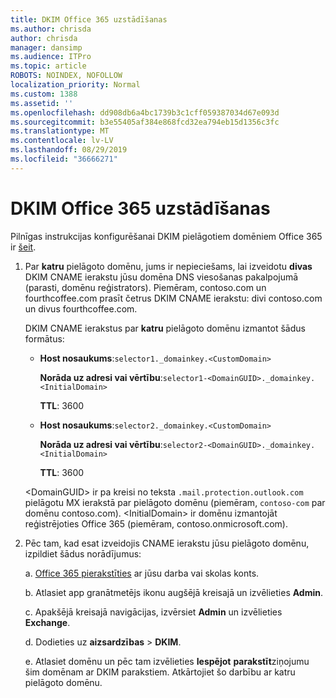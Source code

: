 ```yaml
---
title: DKIM Office 365 uzstādīšanas
ms.author: chrisda
author: chrisda
manager: dansimp
ms.audience: ITPro
ms.topic: article
ROBOTS: NOINDEX, NOFOLLOW
localization_priority: Normal
ms.custom: 1388
ms.assetid: ''
ms.openlocfilehash: dd908db6a4bc1739b3c1cff059387034d67e093d
ms.sourcegitcommit: b3e55405af384e868fcd32ea794eb15d1356c3fc
ms.translationtype: MT
ms.contentlocale: lv-LV
ms.lasthandoff: 08/29/2019
ms.locfileid: "36666271"
---
```

# <a name="setup-dkim-in-office-365"></a>DKIM Office 365 uzstādīšanas

Pilnīgas instrukcijas konfigurēšanai DKIM pielāgotiem domēniem Office 365 ir [šeit](https://docs.microsoft.com/office365/SecurityCompliance/use-dkim-to-validate-outbound-email#what-you-need-to-do-to-manually-set-up-dkim-in-office-365).

1. Par **katru** pielāgoto domēnu, jums ir nepieciešams, lai izveidotu **divas** DKIM CNAME ierakstu jūsu domēna DNS viesošanas pakalpojumā (parasti, domēnu reģistrators). Piemēram, contoso.com un fourthcoffee.com prasīt četrus DKIM CNAME ierakstu: divi contoso.com un divus fourthcoffee.com.

   DKIM CNAME ierakstus par **katru** pielāgoto domēnu izmantot šādus formātus:

   - **Host nosaukums**:`selector1._domainkey.<CustomDomain>`

     **Norāda uz adresi vai vērtību**:`selector1-<DomainGUID>._domainkey.<InitialDomain>`

     **TTL**: 3600

   - **Host nosaukums**:`selector2._domainkey.<CustomDomain>`

     **Norāda uz adresi vai vērtību**:`selector2-<DomainGUID>._domainkey.<InitialDomain>`

     **TTL**: 3600

   \<DomainGUID\> ir pa kreisi no teksta `.mail.protection.outlook.com` pielāgotu MX ierakstā par pielāgoto domēnu (piemēram, `contoso-com` par domēnu contoso.com). \<InitialDomain\> ir domēnu izmantojāt reģistrējoties Office 365 (piemēram, contoso.onmicrosoft.com).

2. Pēc tam, kad esat izveidojis CNAME ierakstu jūsu pielāgoto domēnu, izpildiet šādus norādījumus:

   a. [Office 365 pierakstīties](https://support.office.microsoft.com/article/e9eb7d51-5430-4929-91ab-6157c5a050b4) ar jūsu darba vai skolas konts.

   b. Atlasiet app granātmetējs ikonu augšējā kreisajā un izvēlieties **Admin**.

   c. Apakšējā kreisajā navigācijas, izvērsiet **Admin** un izvēlieties **Exchange**.

   d. Dodieties uz **aizsardzības** > **DKIM**.

   e. Atlasiet domēnu un pēc tam izvēlieties **Iespējot** **parakstīt**ziņojumu šim domēnam ar DKIM parakstiem. Atkārtojiet šo darbību ar katru pielāgoto domēnu.
